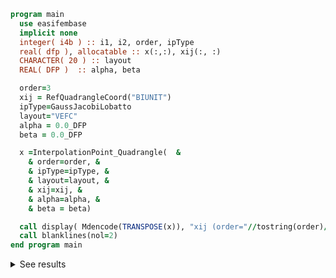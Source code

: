 ```fortran
program main
  use easifembase
  implicit none
  integer( i4b ) :: i1, i2, order, ipType
  real( dfp ), allocatable :: x(:,:), xij(:, :)
  CHARACTER( 20 ) :: layout
  REAL( DFP )  :: alpha, beta

  order=3
  xij = RefQuadrangleCoord("BIUNIT")
  ipType=GaussJacobiLobatto
  layout="VEFC"
  alpha = 0.0_DFP
  beta = 0.0_DFP

  x =InterpolationPoint_Quadrangle(  &
    & order=order, &
    & ipType=ipType, &
    & layout=layout, &
    & xij=xij, &
    & alpha=alpha, &
    & beta = beta)

  call display( Mdencode(TRANSPOSE(x)), "xij (order="//tostring(order)//")=" )
  call blanklines(nol=2)
end program main
```

<details>
<summary>See results</summary>
<div>

xij (order=3)=

|  |  |
|  --- |  --- |
| -1 | -1 |
| 1 | -1 |
| 1 | 1 |
| -1 | 1 |
| -0.44721 | -1 |
| 0.44721 | -1 |
| 1 | -0.44721 |
| 1 | 0.44721 |
| 0.44721 | 1 |
| -0.44721 | 1 |
| -1 | 0.44721 |
| -1 | -0.44721 |
| -0.44721 | -0.44721 |
| -0.44721 | 0.44721 |
| 0.44721 | 0.44721 |
| 0.44721 | -0.44721 |

</div>
</details>
